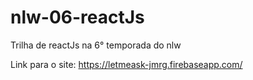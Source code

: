 # nlw-06-reactJs
Trilha de reactJs na 6° temporada do nlw


Link para o site: <https://letmeask-jmrg.firebaseapp.com/>
